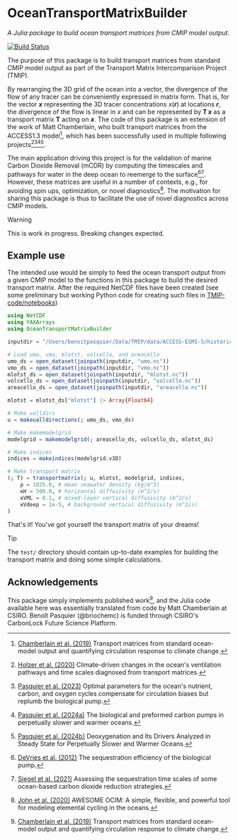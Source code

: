 # OceanTransportMatrixBuilder

*A Julia package to build ocean transport matrices from CMIP model output.*

[![Build Status](https://github.com/TMIP-code/OceanTransportMatrixBuilder.jl/actions/workflows/CI.yml/badge.svg?branch=main)](https://github.com/TMIP-code/OceanTransportMatrixBuilder.jl/actions/workflows/CI.yml?query=branch%3Amain)

The purpose of this package is to build transport matrices from standard CMIP model output as part of the Transport Matrix Intercomparison Project (TMIP).

By rearranging the 3D grid of the ocean into a vector, the divergence of the flow of any tracer can be conveniently expressed in matrix form.
That is, for the vector ***x*** representing the 3D tracer concentrations *x*(***r***) at locations ***r***, the divergence of the flow is linear in *x* and can be represented by **T** ***x*** as a transport matrix **T** acting on ***x***.
The code of this package is an extension of the work of Matt Chamberlain, who built transport matrices from the ACCESS1.3 model[^Chamberlain_etal_2019], which has been successfully used in multiple following projects[^Holzer_etal_2020][^Pasquier_etal_2023][^Pasquier_etal_2024a][^Pasquier_etal_2024b].

The main application driving this project is for the validation of marine Carbon Dioxide Removal (mCDR) by computing the timescales and pathways for water in the deep ocean to reemerge to the surface[^DeVries_etal_2012][^Siegel_etal_2021].
However, these matrices are useful in a number of contexts, e.g., for avoiding spin ups, optimization, or novel diagnostics[^John_et_al_2020].
The motivation for sharing this package is thus to facilitate the use of novel diagnostics across CMIP models.

> [!WARNING]
> This is work in progress. Breaking changes expected.

## Example use

The intended use would be simply to feed the ocean transport output from a given CMIP model to the functions in this package to build the desired transport matrix.
After the required NetCDF files have been created (see some preliminary but working Python code for creating such files in [TMIP-code/notebooks](https://github.com/TMIP-code/notebooks))

```julia
using NetCDF
using YAXArrays
using OceanTransportMatrixBuilder

inputdir = "/Users/benoitpasquier/Data/TMIP/data/ACCESS-ESM1-5/historical/r1i1p1f1/Jan1990-Dec1999" # <- this is the path on my mac*x*e

# Load umo, vmo, mlotst, volcello, and areacello
umo_ds = open_dataset(joinpath(inputdir, "umo.nc"))
vmo_ds = open_dataset(joinpath(inputdir, "vmo.nc"))
mlotst_ds = open_dataset(joinpath(inputdir, "mlotst.nc"))
volcello_ds = open_dataset(joinpath(inputdir, "volcello.nc"))
areacello_ds = open_dataset(joinpath(inputdir, "areacello.nc"))

mlotst = mlotst_ds["mlotst"] |> Array{Float64}

# Make ualldirs
u = makeualldirections(; umo_ds, vmo_ds)

# Make makemodelgrid
modelgrid = makemodelgrid(; areacello_ds, volcello_ds, mlotst_ds)

# Make indices
indices = makeindices(modelgrid.v3D)

# Make transport matrix
(; T) = transportmatrix(; u, mlotst, modelgrid, indices,
    ρ = 1025.0, # mean seawater density (kg/m^3)
    κH = 500.0, # horizontal diffusivity (m^2/s)
    κVML = 0.1, # mixed-layer vertical diffusivity (m^2/s)
    κVdeep = 1e-5, # background vertical diffusivity (m^2/s)
)
```

That's it! You've got yourself the transport matrix of your dreams!

> [!TIP]
> The `test/` directory should contain up-to-date examples for building the transport matrix and doing some simple calculations.

## Acknowledgements

This package simply implements published work[^Chamberlain_etal_2019], and the Julia code available here was essentially translated from code by Matt Chamberlain at CSIRO.
Benoît Pasquier (@briochemc) is funded through CSIRO's CarbonLock Future Science Platform.


[^Chamberlain_etal_2019]: [Chamberlain et al. (2019)](10.1016/j.ocemod.2019.01.005) Transport matrices from standard ocean-model output and quantifying circulation response to climate change.
[^Holzer_etal_2020]: [Holzer et al. (2020)](10.1029/2020JC016414) Climate-driven changes in the ocean's ventilation pathways and time scales diagnosed from transport matrices.
[^Pasquier_etal_2023]: [Pasquier et al. (2023)](10.5194/bg-20-2985-2023) Optimal parameters for the ocean's nutrient, carbon, and oxygen cycles compensate for circulation biases but replumb the biological pump.
[^Pasquier_etal_2024a]: [Pasquier et al. (2024a)](10.5194/bg-21-3373-2024) The biological and preformed carbon pumps in perpetually slower and warmer oceans.
[^Pasquier_etal_2024b]: [Pasquier et al. (2024b)](10.1029/2024JC021043) Deoxygenation and Its Drivers Analyzed in Steady State for Perpetually Slower and Warmer Oceans.
[^John_et_al_2020]: [John et al. (2020)](10.1016/j.chemgeo.2019.119403) AWESOME OCIM: A simple, flexible, and powerful tool for modeling elemental cycling in the oceans.
[^DeVries_etal_2012]: [DeVries et al. (2012)](10.1029/2012GL051963) The sequestration efficiency of the biological pump.
[^Siegel_etal_2021]: [Siegel et al. (2021)](10.1088/1748-9326/ac0be0) Assessing the sequestration time scales of some ocean-based carbon dioxide reduction strategies.
